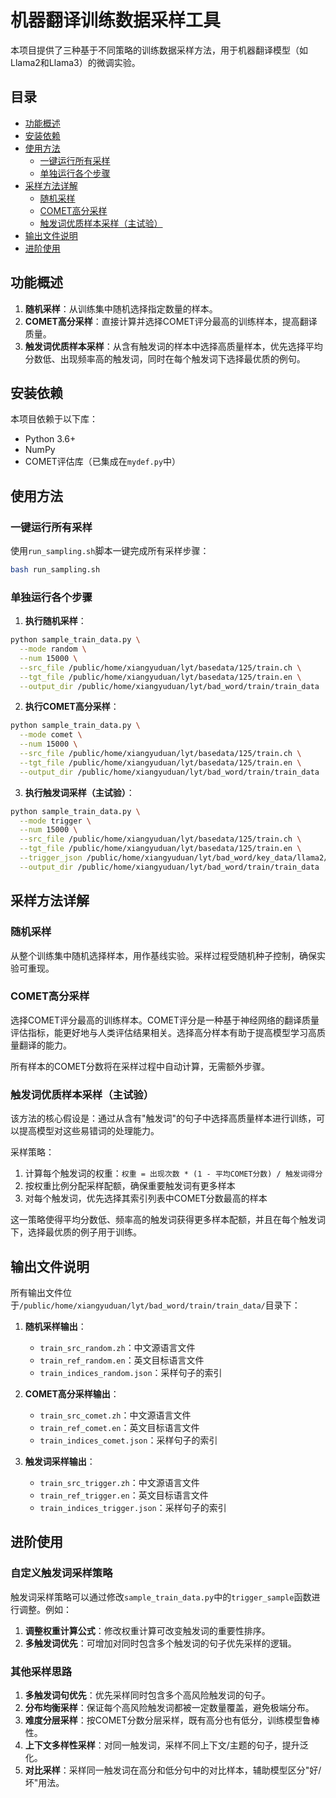 # 机器翻译训练数据采样工具

本项目提供了三种基于不同策略的训练数据采样方法，用于机器翻译模型（如Llama2和Llama3）的微调实验。

## 目录

- [功能概述](#功能概述)
- [安装依赖](#安装依赖)
- [使用方法](#使用方法)
  - [一键运行所有采样](#一键运行所有采样)
  - [单独运行各个步骤](#单独运行各个步骤)
- [采样方法详解](#采样方法详解)
  - [随机采样](#随机采样)
  - [COMET高分采样](#comet高分采样)
  - [触发词优质样本采样（主试验）](#触发词优质样本采样主试验)
- [输出文件说明](#输出文件说明)
- [进阶使用](#进阶使用)

## 功能概述

1. **随机采样**：从训练集中随机选择指定数量的样本。
2. **COMET高分采样**：直接计算并选择COMET评分最高的训练样本，提高翻译质量。
3. **触发词优质样本采样**：从含有触发词的样本中选择高质量样本，优先选择平均分数低、出现频率高的触发词，同时在每个触发词下选择最优质的例句。

## 安装依赖

本项目依赖于以下库：
- Python 3.6+
- NumPy
- COMET评估库（已集成在`mydef.py`中）

## 使用方法

### 一键运行所有采样

使用`run_sampling.sh`脚本一键完成所有采样步骤：

```bash
bash run_sampling.sh
```

### 单独运行各个步骤

1. **执行随机采样**：

```bash
python sample_train_data.py \
  --mode random \
  --num 15000 \
  --src_file /public/home/xiangyuduan/lyt/basedata/125/train.ch \
  --tgt_file /public/home/xiangyuduan/lyt/basedata/125/train.en \
  --output_dir /public/home/xiangyuduan/lyt/bad_word/train/train_data
```

2. **执行COMET高分采样**：

```bash
python sample_train_data.py \
  --mode comet \
  --num 15000 \
  --src_file /public/home/xiangyuduan/lyt/basedata/125/train.ch \
  --tgt_file /public/home/xiangyuduan/lyt/basedata/125/train.en \
  --output_dir /public/home/xiangyuduan/lyt/bad_word/train/train_data
```

3. **执行触发词采样（主试验）**：

```bash
python sample_train_data.py \
  --mode trigger \
  --num 15000 \
  --src_file /public/home/xiangyuduan/lyt/basedata/125/train.ch \
  --tgt_file /public/home/xiangyuduan/lyt/basedata/125/train.en \
  --trigger_json /public/home/xiangyuduan/lyt/bad_word/key_data/llama2/key_with_sent_comet.json \
  --output_dir /public/home/xiangyuduan/lyt/bad_word/train/train_data
```

## 采样方法详解

### 随机采样

从整个训练集中随机选择样本，用作基线实验。采样过程受随机种子控制，确保实验可重现。

### COMET高分采样

选择COMET评分最高的训练样本。COMET评分是一种基于神经网络的翻译质量评估指标，能更好地与人类评估结果相关。选择高分样本有助于提高模型学习高质量翻译的能力。

所有样本的COMET分数将在采样过程中自动计算，无需额外步骤。

### 触发词优质样本采样（主试验）

该方法的核心假设是：通过从含有"触发词"的句子中选择高质量样本进行训练，可以提高模型对这些易错词的处理能力。

采样策略：
1. 计算每个触发词的权重：`权重 = 出现次数 * (1 - 平均COMET分数) / 触发词得分`
2. 按权重比例分配采样配额，确保重要触发词有更多样本
3. 对每个触发词，优先选择其索引列表中COMET分数最高的样本

这一策略使得平均分数低、频率高的触发词获得更多样本配额，并且在每个触发词下，选择最优质的例子用于训练。

## 输出文件说明

所有输出文件位于`/public/home/xiangyuduan/lyt/bad_word/train/train_data/`目录下：

1. **随机采样输出**：
   - `train_src_random.zh`：中文源语言文件
   - `train_ref_random.en`：英文目标语言文件
   - `train_indices_random.json`：采样句子的索引

2. **COMET高分采样输出**：
   - `train_src_comet.zh`：中文源语言文件
   - `train_ref_comet.en`：英文目标语言文件
   - `train_indices_comet.json`：采样句子的索引

3. **触发词采样输出**：
   - `train_src_trigger.zh`：中文源语言文件
   - `train_ref_trigger.en`：英文目标语言文件
   - `train_indices_trigger.json`：采样句子的索引

## 进阶使用

### 自定义触发词采样策略

触发词采样策略可以通过修改`sample_train_data.py`中的`trigger_sample`函数进行调整。例如：

1. **调整权重计算公式**：修改权重计算可改变触发词的重要性排序。
2. **多触发词优先**：可增加对同时包含多个触发词的句子优先采样的逻辑。

### 其他采样思路

1. **多触发词句优先**：优先采样同时包含多个高风险触发词的句子。
2. **分布均衡采样**：保证每个高风险触发词都被一定数量覆盖，避免极端分布。
3. **难度分层采样**：按COMET分数分层采样，既有高分也有低分，训练模型鲁棒性。
4. **上下文多样性采样**：对同一触发词，采样不同上下文/主题的句子，提升泛化。
5. **对比采样**：采样同一触发词在高分和低分句中的对比样本，辅助模型区分"好/坏"用法。 